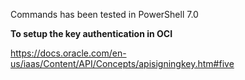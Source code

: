 Commands has been tested in PowerShell 7.0

**To setup the key authentication in OCI**

https://docs.oracle.com/en-us/iaas/Content/API/Concepts/apisigningkey.htm#five
